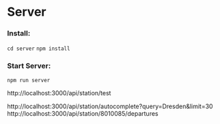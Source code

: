 # Server

### Install:
`cd server`
`npm install`

### Start Server:
`npm run server`

http://localhost:3000/api/station/test

http://localhost:3000/api/station/autocomplete?query=Dresden&limit=30
http://localhost:3000/api/station/8010085/departures
